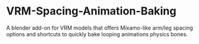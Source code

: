 # VRM-Spacing-Animation-Baking
A blender add-on for VRM models that offers Mixamo-like arm/leg spacing options and shortcuts to quickly bake looping animations physics bones.
